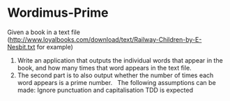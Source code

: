 # Wordimus-Prime

Given a book in a text file (http://www.loyalbooks.com/download/text/Railway-Children-by-E-Nesbit.txt for example)

1. Write an application that outputs the individual words that appear in the book, and how many times that word appears in the text file.
2. The second part is to also output whether the number of times each word appears is a prime number.
 
The following assumptions can be made:
Ignore punctuation and capitalisation
TDD is expected